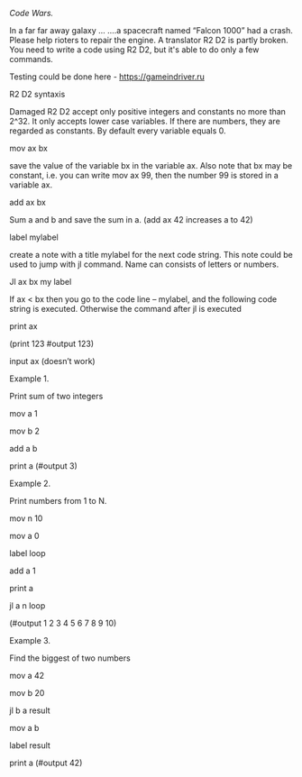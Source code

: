 *Code Wars.*

 In a far far away galaxy …
….a spacecraft named “Falcon 1000” had a crash. Please help rioters to repair the engine. A translator  R2 D2 is partly broken. You need to write a code using 
R2 D2, but it's able to do only a few commands.

Testing could be done here - https://gameindriver.ru


R2 D2 syntaxis 

Damaged R2 D2 accept only positive integers and constants no more than 2^32. It only accepts lower case variables. If there are numbers, they are regarded as constants. By default every variable equals 0.

mov ax bx 

save the value of the variable bx in the variable ax. Also note that bx may be
constant, i.e. you can write mov ax 99, then the number 99 is stored in a variable ax.

add ax bx 

Sum a and b and save the sum in a. (add ax 42 increases a to 42)

label mylabel

create a note with a title mylabel for the next code string. This note could be used to jump with jl command. Name can consists of letters or numbers.

Jl ax bx my label

​If ax < bx then you go to the code line – mylabel, and the following code string is executed. Otherwise the command after jl is executed

print ax

(print 123 #output 123)

input ax
(doesn’t work)

Example 1.

Print sum of two integers

mov a 1

mov b 2

add a b 

print a 
(#output 3)

Example 2. 

Print numbers from 1 to N.

mov n 10

mov a 0

label loop

add a 1

print a

jl a n loop 

(#output 1 2 3 4 5 6 7 8 9 10)

Example 3. 

Find the biggest of two numbers

mov a 42

mov b 20

jl b a result

mov a b

label result

print a 
(#output 42)
